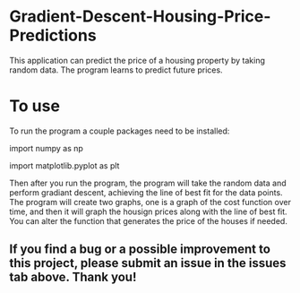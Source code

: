 # Gradient-Descent-Housing-Price-Predictions

This application can predict the price of a housing property by taking random data. The program learns to predict future prices. 

# To use

To run the program a couple packages need to be installed:


import numpy as np

import matplotlib.pyplot as plt

Then after you run the program, the program will take the random data and perform gradiant descent, achieving the line of best fit for the data points. 
The program will create two graphs, one is a graph of the cost function over time, and then it will graph the housign prices along with the line of best fit.
You can alter the function that generates the price of the houses if needed.






## If you find a bug or a possible improvement to this project, please submit an issue in the issues tab above. Thank you!

